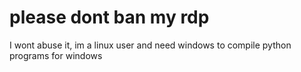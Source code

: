 # please dont ban my rdp
I wont abuse it, im a linux user and need windows to compile python programs for windows

